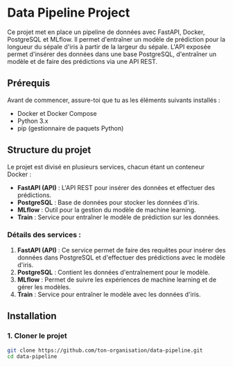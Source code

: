 # Data Pipeline Project

Ce projet met en place un pipeline de données avec FastAPI, Docker, PostgreSQL et MLflow. Il permet d'entraîner un modèle de prédiction pour la longueur du sépale d'iris à partir de la largeur du sépale. L'API exposée permet d'insérer des données dans une base PostgreSQL, d'entraîner un modèle et de faire des prédictions via une API REST.

## Prérequis

Avant de commencer, assure-toi que tu as les éléments suivants installés :

- Docker et Docker Compose
- Python 3.x
- pip (gestionnaire de paquets Python)

## Structure du projet

Le projet est divisé en plusieurs services, chacun étant un conteneur Docker :

- **FastAPI (API)** : L'API REST pour insérer des données et effectuer des prédictions.
- **PostgreSQL** : Base de données pour stocker les données d'iris.
- **MLflow** : Outil pour la gestion du modèle de machine learning.
- **Train** : Service pour entraîner le modèle de prédiction sur les données.

### Détails des services :

1. **FastAPI (API)** : Ce service permet de faire des requêtes pour insérer des données dans PostgreSQL et d'effectuer des prédictions avec le modèle d'iris.
2. **PostgreSQL** : Contient les données d'entraînement pour le modèle.
3. **MLflow** : Permet de suivre les expériences de machine learning et de gérer les modèles.
4. **Train** : Service pour entraîner le modèle avec les données d'iris.

## Installation

### 1. Cloner le projet

```bash
git clone https://github.com/ton-organisation/data-pipeline.git
cd data-pipeline
